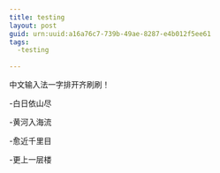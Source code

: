 ```yaml
---
title: testing
layout: post
guid: urn:uuid:a16a76c7-739b-49ae-8287-e4b012f5ee61
tags:
  -testing
 
---
```


中文输入法一字排开齐刷刷！

-白日依山尽

-黄河入海流

-愈近千里目

-更上一层楼
